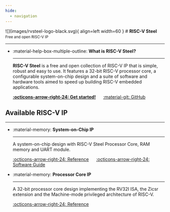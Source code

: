 ```yaml
---
hide:
  - navigation
---
```

<div class="home-title" markdown>
![](images/rvsteel-logo-black.svg){ align=left width=60 }
# <strong>RISC-V Steel</strong></br><small>Free and open RISC-V IP</small>
</div>

---

<div class="grid cards" markdown>

-   :material-help-box-multiple-outline: __What is RISC-V Steel?__

    ---

    **RISC-V Steel** is a free and open collection of RISC-V IP that is simple, robust and easy to use. It features a 32-bit RISC-V processor core, a configurable system-on-chip design and a suite of software and hardware tools aimed to speed up building RISC-V embedded applications.

    [**:octicons-arrow-right-24: Get started!**](getting-started.md)&nbsp;&nbsp;&nbsp;&nbsp;&nbsp;&nbsp;[:material-git: GitHub](https://github.com/riscv-steel/riscv-steel/)

</div>

<h2 id="available-ip">Available RISC-V IP </h2>

---

<div class="grid cards" markdown>

-   :material-memory: __System-on-Chip IP__

    ---

    A system-on-chip design with RISC-V Steel Processor Core, RAM memory and UART module.

    [:octicons-arrow-right-24: Reference](soc.md)&nbsp;&nbsp;&nbsp;&nbsp;&nbsp;&nbsp;[:octicons-arrow-right-24: Software Guide](software-guide.md)

-   :material-memory: __Processor Core IP__

    ---

    A 32-bit processor core design implementing the RV32I ISA, the Zicsr extension and the Machine-mode privileged architecture of RISC-V.

    [:octicons-arrow-right-24: Reference](core.md)

</div>

</br></br>